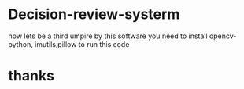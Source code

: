 # Decision-review-systerm
now lets be a third umpire by this software
you need to install opencv-python, imutils,pillow to run this code
# thanks
